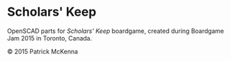 # Scholars' Keep

OpenSCAD parts for *Scholars' Keep* boardgame, created during Boardgame Jam 2015 in Toronto, Canada.

&copy; 2015 Patrick McKenna
